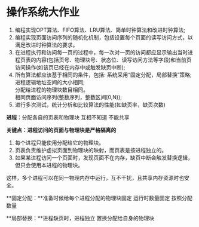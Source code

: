 # 操作系统大作业

1. 编程实现OPT算法、FIFO算法、LRU算法、简单时钟算法和改进时钟算法;
2. 编程实现页面访问序列的随机化机制，包括设置每个页面的读写访问方式，以满足改进时钟算法的要求。
3. 在进程执行和访问每一页的过程中，每一次对一页的访问都应显示输出当时进程页表的内容(包括页号、物理块号、状态位、读写访问方法等字段)和当前页访问操作(如该页已经在内存中或触发缺页中断);
4. 所有算法都应该基于相同的条件，包括:
   系统采用“固定分配，局部替换”策略;<br>
   进程逻辑地址空间的大小相同;<br>
   分配给进程的物理块数目相同。<br>
   相同页面访问序列(整数序列，整数区间[0,N));<br>
5. 进行多次测试，统计分析和比较算法的性能(如缺页率，缺页次数)



**进程**：分配各自的页表和物理块 互相不知道 不能共享

**关键点：进程访问的页面与物理块是严格隔离的**

1. 每个进程只能使用分配给它的物理块。
2. 页表负责维护虚拟页面到物理块的映射，而页表是按进程独立的。
3. 如果某进程访问一个页面时，发现页面不在内存，缺页中断会触发替换逻辑，但只会使用本进程的物理块。

这样，多个进程可以在同一物理内存中运行，互不干扰，且共享内存资源时也安全。

**固定分配：**准备时候给每个进程分配的物理块固定 运行时数量固定 按照分配数量

**局部替换：**进程缺页时，进程独立 置换分配给自身的物理块